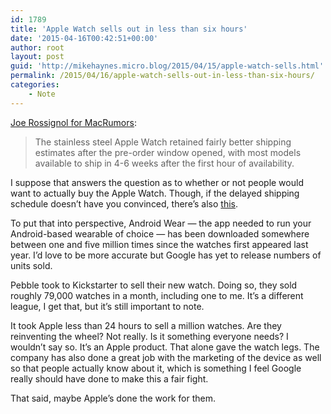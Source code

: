 ```yaml
---
id: 1789
title: 'Apple Watch sells out in less than six hours'
date: '2015-04-16T00:42:51+00:00'
author: root
layout: post
guid: 'http://mikehaynes.micro.blog/2015/04/15/apple-watch-sells.html'
permalink: /2015/04/16/apple-watch-sells-out-in-less-than-six-hours/
categories:
    - Note
---
```


[Joe Rossignol for MacRumors](http://www.macrumors.com/2015/04/10/apple-watch-sold-out-launch-day/):

> The stainless steel Apple Watch retained fairly better shipping estimates after the pre-order window opened, with most models available to ship in 4-6 weeks after the first hour of availability.

I suppose that answers the question as to whether or not people would want to actually buy the Apple Watch. Though, if the delayed shipping schedule doesn’t have you convinced, there’s also [this](http://www.macrumors.com/2015/04/12/apple-watch-1-million-preorders-us/).

To put that into perspective, Android Wear — the app needed to run your Android-based wearable of choice — has been downloaded somewhere between one and five million times since the watches first appeared last year. I’d love to be more accurate but Google has yet to release numbers of units sold.

Pebble took to Kickstarter to sell their new watch. Doing so, they sold roughly 79,000 watches in a month, including one to me. It’s a different league, I get that, but it’s still important to note.

It took Apple less than 24 hours to sell a million watches. Are they reinventing the wheel? Not really. Is it something everyone needs? I wouldn’t say so. It’s an Apple product. That alone gave the watch legs. The company has also done a great job with the marketing of the device as well so that people actually know about it, which is something I feel Google really should have done to make this a fair fight.

That said, maybe Apple’s done the work for them.